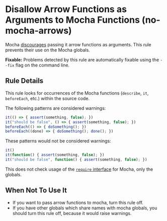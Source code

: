 # Disallow Arrow Functions as Arguments to Mocha Functions (no-mocha-arrows)

Mocha [discourages](http://mochajs.org/#arrow-functions) passing it arrow functions as arguments. This rule prevents their use on the Mocha globals.

**Fixable:** Problems detected by this rule are automatically fixable using the `--fix` flag on the command line.

## Rule Details

This rule looks for occurrences of the Mocha functions (`describe`, `it`, `beforeEach`, etc.) within the source code.

The following patterns are considered warnings:

```js
it(() => { assert(something, false); })
it("should be false", () => { assert(something, false); })
beforeEach(() => { doSomething(); })
beforeEach((done) => { doSomething(); done(); })
```

These patterns would not be considered warnings:

```js
it()
it(function() { assert(something, false); })
it("should be false", function() { assert(something, false); })
```

This does not check usage of the [`require` interface](http://mochajs.org/#require) for Mocha, only the globals.

## When Not To Use It

* If you want to pass arrow functions to mocha, turn this rule off.
* If you have other globals which share names with mocha globals, you should turn this rule off, because it would raise warnings.
